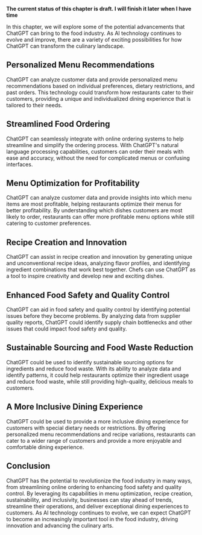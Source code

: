 **The current status of this chapter is draft. I will finish it later when I have time**

In this chapter, we will explore some of the potential advancements that ChatGPT can bring to the food industry. As AI technology continues to evolve and improve, there are a variety of exciting possibilities for how ChatGPT can transform the culinary landscape.

Personalized Menu Recommendations
---------------------------------

ChatGPT can analyze customer data and provide personalized menu recommendations based on individual preferences, dietary restrictions, and past orders. This technology could transform how restaurants cater to their customers, providing a unique and individualized dining experience that is tailored to their needs.

Streamlined Food Ordering
-------------------------

ChatGPT can seamlessly integrate with online ordering systems to help streamline and simplify the ordering process. With ChatGPT's natural language processing capabilities, customers can order their meals with ease and accuracy, without the need for complicated menus or confusing interfaces.

Menu Optimization for Profitability
-----------------------------------

ChatGPT can analyze customer data and provide insights into which menu items are most profitable, helping restaurants optimize their menus for better profitability. By understanding which dishes customers are most likely to order, restaurants can offer more profitable menu options while still catering to customer preferences.

Recipe Creation and Innovation
------------------------------

ChatGPT can assist in recipe creation and innovation by generating unique and unconventional recipe ideas, analyzing flavor profiles, and identifying ingredient combinations that work best together. Chefs can use ChatGPT as a tool to inspire creativity and develop new and exciting dishes.

Enhanced Food Safety and Quality Control
----------------------------------------

ChatGPT can aid in food safety and quality control by identifying potential issues before they become problems. By analyzing data from supplier quality reports, ChatGPT could identify supply chain bottlenecks and other issues that could impact food safety and quality.

Sustainable Sourcing and Food Waste Reduction
---------------------------------------------

ChatGPT could be used to identify sustainable sourcing options for ingredients and reduce food waste. With its ability to analyze data and identify patterns, it could help restaurants optimize their ingredient usage and reduce food waste, while still providing high-quality, delicious meals to customers.

A More Inclusive Dining Experience
----------------------------------

ChatGPT could be used to provide a more inclusive dining experience for customers with special dietary needs or restrictions. By offering personalized menu recommendations and recipe variations, restaurants can cater to a wider range of customers and provide a more enjoyable and comfortable dining experience.

Conclusion
----------

ChatGPT has the potential to revolutionize the food industry in many ways, from streamlining online ordering to enhancing food safety and quality control. By leveraging its capabilities in menu optimization, recipe creation, sustainability, and inclusivity, businesses can stay ahead of trends, streamline their operations, and deliver exceptional dining experiences to customers. As AI technology continues to evolve, we can expect ChatGPT to become an increasingly important tool in the food industry, driving innovation and advancing the culinary arts.

